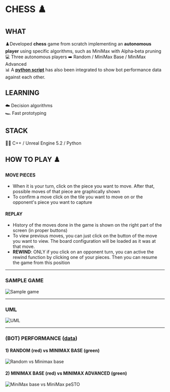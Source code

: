# CHESS ♟️

## WHAT
♟️Developed **chess** game from scratch implementing an **autonomous player** using specific algorithms, such as MiniMax with Alpha‑beta pruning <br>
💻 Three autonomous players ➡️ Random / MiniMax Base / MiniMax Advanced<br>
📊 A [**python script**](./GameData/chessdata.py) has also been integrated to show bot performance data against each other.

## LEARNING
☁️ Decision algorithms <br>
🏎️ Fast prototyping

## STACK
🧑‍💻 C++ / Unreal Engine 5.2 / Python 

## HOW TO PLAY ♟️
#### MOVE PIECES
- When it is your turn, click on the piece you want to move. After that, possible moves of that piece are graphically shown
- To confirm a move click on the tile you want to move on or the opponent's piece you want to capture
#### REPLAY
- History of the moves done in the game is shown on the right part of the screen (in proper buttons)
- To view previous moves, you can just click on the button of the move you want to view. 
The board configuration will be loaded as it was at that move.
- <b>REWIND</b>: ONLY if you click on an opponent turn, you can active the rewind function by clicking one of your pieces.
Then you can resume the game from this position

<hr>

### SAMPLE GAME
![Sample game](./Content/Images/Readme/sample_game_2.png)

<hr>

### UML
![UML](./uml.png)

<hr>

### (BOT) PERFORMANCE ([data](./GameData))

#### 1) RANDOM (red) vs MINIMAX BASE (green)
![Random  vs Minimax base](./GameData/Plots/random_minimax_base.PNG)

#### 2) MINIMAX BASE (red) vs MINIMAX ADVANCED (green)
![MiniMax base vs MiniMax peSTO](./GameData/Plots/minimax_base_minimax_pesto.PNG)
